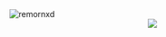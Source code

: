 
<img src="https://komarev.com/ghpvc/?username=remornxd&label=Ziyaretçi%20Sayısı&color=da004e" alt="remornxd" />

<div align="center">
   <a href="https://discord.com/users/298888568279924746" target="_blank">
      <img src="https://lanyard-profile-readme.vercel.app/api/576110299929640976?bg=111111">
   </a>
</div>
